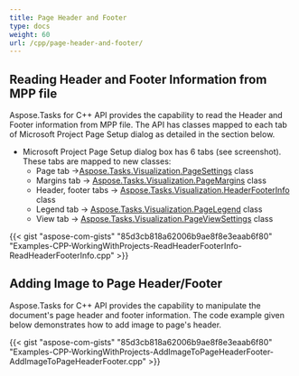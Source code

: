 ```yaml
---
title: Page Header and Footer
type: docs
weight: 60
url: /cpp/page-header-and-footer/
---
```


## **Reading Header and Footer Information from MPP file**
Aspose.Tasks for C++ API provides the capability to read the Header and Footer information from MPP file. The API has classes mapped to each tab of Microsoft Project Page Setup dialog as detailed in the section below.

- Microsoft Project Page Setup dialog box has 6 tabs (see screenshot). These tabs are mapped to new classes:
  - Page tab ->[Aspose.Tasks.Visualization](https://apireference.aspose.com/tasks/cpp/namespace/aspose.tasks.visualization)[.PageSettings](https://apireference.aspose.com/tasks/cpp/class/aspose.tasks.visualization.page_settings) class
  - Margins tab -> [Aspose.Tasks.Visualization.PageMargins](https://apireference.aspose.com/tasks/cpp/class/aspose.tasks.visualization.page_margins) class
  - Header, footer tabs -> [Aspose.Tasks.Visualization.HeaderFooterInfo](https://apireference.aspose.com/tasks/cpp/class/aspose.tasks.visualization.header_footer_info) class
  - Legend tab -> [Aspose.Tasks.Visualization.PageLegend](https://apireference.aspose.com/tasks/cpp/class/aspose.tasks.visualization.page_legend) class
  - View tab -> [Aspose.Tasks.Visualization.PageViewSettings](https://apireference.aspose.com/tasks/cpp/class/aspose.tasks.visualization.page_view_settings) class

{{< gist "aspose-com-gists" "85d3cb818a62006b9ae8f8e3eaab6f80" "Examples-CPP-WorkingWithProjects-ReadHeaderFooterInfo-ReadHeaderFooterInfo.cpp" >}}
## **Adding Image to Page Header/Footer**
Aspose.Tasks for C++ API provides the capability to manipulate the document's page header and footer information. The code example given below demonstrates how to add image to page's header.

{{< gist "aspose-com-gists" "85d3cb818a62006b9ae8f8e3eaab6f80" "Examples-CPP-WorkingWithProjects-AddImageToPageHeaderFooter-AddImageToPageHeaderFooter.cpp" >}}
